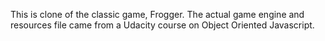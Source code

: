 This is clone of the classic game, Frogger. The actual game engine and resources file came from a Udacity course on Object Oriented Javascript.
